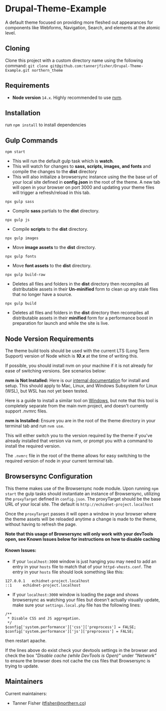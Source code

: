 # Drupal-Theme-Example

A default theme focused on providing more fleshed out appearances for components like Webforms, Navigation, Search, and elements at the atomic level.

## Cloning
Clone this project with a custom directory name using the following command: 
`git clone git@github.com:tannerjfisher/Drupal-Theme-Example.git northern_theme`

## Requirements
- **Node version** `14.x`. Highly recommended to use [nvm](#node-version-requirements).

## Installation
run `npm install` to install dependencies

## Gulp Commands
`npm start`
- This will run the default gulp task which is **watch**.
- This will watch for changes to **sass, scripts, images, and fonts** and compile the changes to the **dist** directory
- This will also initialize a browsersync instance using the the base url of your local site defined in **config.json** in the root of the theme. A new tab will open in your browser on port 3000 and updating your theme files will trigger a refresh/reload in this tab.

`npx gulp sass`
- Compile **sass** partials to the **dist** directory.

`npx gulp js`
- Compile **scripts** to the **dist** directory.

`npx gulp images`
- Move **image assets** to the **dist** directory.

`npx gulp fonts`
- Move **font assets** to the **dist** directory.

`npx gulp build-raw`
- Deletes all files and folders in the **dist** directory then recompiles all distributable assets in their **Un-minified** form to clean up any stale files that no longer have a source.

`npx gulp build`
- Deletes all files and folders in the **dist** directory then recompiles all distributable assets in their **minified** form for a performance boost in preparation for launch and while the site is live.

## Node Version Requirements
The theme build tools should be used with the current LTS (Long Term Support) version of Node which is ***10.x*** at the time of writing this.

If possible, you should install nvm on your machine if it is not already for ease of switching versions. See scenarios below:

**nvm is Not Installed:**
Here is our [internal documentation](https://git.echidna.ca/echidna/internal/-/wikis/nvm) for install and setup. This should apply to Mac, Linux, and Windows Subsystem for Linux (WSL), but WSL has not yet been tested.

Here is a guide to install a similar tool on [Windows](https://github.com/coreybutler/nvm-windows), but note that this tool is completely separate from the main nvm project, and doesn't currently support .nvmrc files.

**nvm is Installed:**
Ensure you are in the root of the theme directory in your terminal tab and run `nvm use`.

This will either switch you to the version required by the theme if you've already installed that version via nvm, or prompt you with a command to install the required version.

The `.nvmrc` file in the root of the theme allows for easy switching to the required version of node in your current terminal tab.

## Browsersync Configuration
This theme makes use of the Browsersync node module. Upon running `npm start` the gulp tasks should instantiate an instance of Browsersync, utilizing the `proxyTarget` defined in `config.json`. The proxyTarget should be the base URL of your local site. The default is `http://echidnet-project.localhost`

Once the `proxyTarget` passes it will open a window in your browser where the theme assets will be reloaded anytime a change is made to the theme, without having to refresh the page.

**Note that this usage of Browsersync will only work with your devTools open, see Known Issues below for instructions on how to disable caching** 

#### Known Issues:
* If your `localhost:3000` window is just hanging you may need to add an entry in your `hosts` file to match that of your `httpd-vhosts.conf`. The entry in your `hosts` file should look something like this:

```
127.0.0.1   echidnet-project.localhost
::1     echidnet-project.localhost
```

* If your `localhost:3000` window is loading the page and shows browsersync as watching your files but doesn't actually visually update, make sure your `settings.local.php` file has the following lines:

```
/**
 * Disable CSS and JS aggregation.
 */
$config['system.performance']['css']['preprocess'] = FALSE;
$config['system.performance']['js']['preprocess'] = FALSE;
```

then restart apache.

If the lines above do exist check your devtools settings in the browser and check the box *"Disable cache (while DevTools is Open)"* under *"Network"* to ensure the browser does not cache the css files that Browsersync is trying to update.


## Maintainers
Current maintainers:
* Tanner Fisher (tfisher@northern.co)
